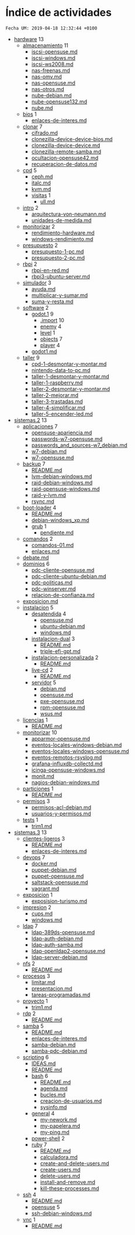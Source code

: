 # Índice de actividades

`Fecha UM: 2019-04-18 12:32:44 +0100`

* [hardware](actividades/hardware) 13
    * [almacenamiento](actividades/hardware/almacenamiento) 11
        * [iscsi-opensuse.md](actividades/hardware/almacenamiento/iscsi-opensuse.md)
        * [iscsi-windows.md](actividades/hardware/almacenamiento/iscsi-windows.md)
        * [iscsi-ws2008.md](actividades/hardware/almacenamiento/iscsi-ws2008.md)
        * [nas-freenas.md](actividades/hardware/almacenamiento/nas-freenas.md)
        * [nas-omv.md](actividades/hardware/almacenamiento/nas-omv.md)
        * [nas-opensuse.md](actividades/hardware/almacenamiento/nas-opensuse.md)
        * [nas-otros.md](actividades/hardware/almacenamiento/nas-otros.md)
        * [nube-debian.md](actividades/hardware/almacenamiento/nube-debian.md)
        * [nube-opensuse132.md](actividades/hardware/almacenamiento/nube-opensuse132.md)
        * [nube.md](actividades/hardware/almacenamiento/nube.md)
    * [bios](actividades/hardware/bios) 1
        * [enlaces-de-interes.md](actividades/hardware/bios/enlaces-de-interes.md)
    * [clonar](actividades/hardware/clonar) 7
        * [cifrado.md](actividades/hardware/clonar/cifrado.md)
        * [clonezilla-device-device-bios.md](actividades/hardware/clonar/clonezilla-device-device-bios.md)
        * [clonezilla-device-device.md](actividades/hardware/clonar/clonezilla-device-device.md)
        * [clonezilla-remote-samba.md](actividades/hardware/clonar/clonezilla-remote-samba.md)
        * [ocultacion-opensuse42.md](actividades/hardware/clonar/ocultacion-opensuse42.md)
        * [recuperacion-de-datos.md](actividades/hardware/clonar/recuperacion-de-datos.md)
    * [cpd](actividades/hardware/cpd) 5
        * [ceph.md](actividades/hardware/cpd/ceph.md)
        * [italc.md](actividades/hardware/cpd/italc.md)
        * [kvm.md](actividades/hardware/cpd/kvm.md)
        * [visitas](actividades/hardware/cpd/visitas) 1
            * [ull.md](actividades/hardware/cpd/visitas/ull.md)
    * [intro](actividades/hardware/intro) 2
        * [arquitectura-von-neumann.md](actividades/hardware/intro/arquitectura-von-neumann.md)
        * [unidades-de-medida.md](actividades/hardware/intro/unidades-de-medida.md)
    * [monitorizar](actividades/hardware/monitorizar) 2
        * [rendimiento-hardware.md](actividades/hardware/monitorizar/rendimiento-hardware.md)
        * [windows-rendimiento.md](actividades/hardware/monitorizar/windows-rendimiento.md)
    * [presupuesto](actividades/hardware/presupuesto) 2
        * [presupuesto-1-pc.md](actividades/hardware/presupuesto/presupuesto-1-pc.md)
        * [presupuesto-2-pc.md](actividades/hardware/presupuesto/presupuesto-2-pc.md)
    * [rbpi](actividades/hardware/rbpi) 2
        * [rbpi-en-red.md](actividades/hardware/rbpi/rbpi-en-red.md)
        * [rbpi3-ubuntu-server.md](actividades/hardware/rbpi/rbpi3-ubuntu-server.md)
    * [simulador](actividades/hardware/simulador) 3
        * [ayuda.md](actividades/hardware/simulador/ayuda.md)
        * [multiplicar-y-sumar.md](actividades/hardware/simulador/multiplicar-y-sumar.md)
        * [suma-y-resta.md](actividades/hardware/simulador/suma-y-resta.md)
    * [software](actividades/hardware/software) 2
        * [godot.1](actividades/hardware/software/godot.1) 9
            * [.import](actividades/hardware/software/godot.1/.import) 10
            * [enemy](actividades/hardware/software/godot.1/enemy) 4
            * [level](actividades/hardware/software/godot.1/level) 1
            * [objects](actividades/hardware/software/godot.1/objects) 7
            * [player](actividades/hardware/software/godot.1/player) 4
        * [godot1.md](actividades/hardware/software/godot1.md)
    * [taller](actividades/hardware/taller) 9
        * [cpd-1-desmontar-y-montar.md](actividades/hardware/taller/cpd-1-desmontar-y-montar.md)
        * [nintendo-data-to-pc.md](actividades/hardware/taller/nintendo-data-to-pc.md)
        * [taller-1-desmontar-y-montar.md](actividades/hardware/taller/taller-1-desmontar-y-montar.md)
        * [taller-1-raspberry.md](actividades/hardware/taller/taller-1-raspberry.md)
        * [taller-2-desmontar-y-montar.md](actividades/hardware/taller/taller-2-desmontar-y-montar.md)
        * [taller-2-mejorar.md](actividades/hardware/taller/taller-2-mejorar.md)
        * [taller-3-trastadas.md](actividades/hardware/taller/taller-3-trastadas.md)
        * [taller-4-simplificar.md](actividades/hardware/taller/taller-4-simplificar.md)
        * [taller-5-encender-led.md](actividades/hardware/taller/taller-5-encender-led.md)
* [sistemas.2](actividades/sistemas.2) 13
    * [aplicaciones](actividades/sistemas.2/aplicaciones) 7
        * [opensuse-apariencia.md](actividades/sistemas.2/aplicaciones/opensuse-apariencia.md)
        * [passwords-w7-opensuse.md](actividades/sistemas.2/aplicaciones/passwords-w7-opensuse.md)
        * [passwords_and_sources-w7_debian.md](actividades/sistemas.2/aplicaciones/passwords_and_sources-w7_debian.md)
        * [w7-debian.md](actividades/sistemas.2/aplicaciones/w7-debian.md)
        * [w7-opensuse.md](actividades/sistemas.2/aplicaciones/w7-opensuse.md)
    * [backup](actividades/sistemas.2/backup) 7
        * [README.md](actividades/sistemas.2/backup/README.md)
        * [lvm-debian-windows.md](actividades/sistemas.2/backup/lvm-debian-windows.md)
        * [raid-debian-windows.md](actividades/sistemas.2/backup/raid-debian-windows.md)
        * [raid-opensuse-windows.md](actividades/sistemas.2/backup/raid-opensuse-windows.md)
        * [raid-y-lvm.md](actividades/sistemas.2/backup/raid-y-lvm.md)
        * [rsync.md](actividades/sistemas.2/backup/rsync.md)
    * [boot-loader](actividades/sistemas.2/boot-loader) 4
        * [README.md](actividades/sistemas.2/boot-loader/README.md)
        * [debian-windows_xp.md](actividades/sistemas.2/boot-loader/debian-windows_xp.md)
        * [grub](actividades/sistemas.2/boot-loader/grub) 1
            * [pendiente.md](actividades/sistemas.2/boot-loader/grub/pendiente.md)
    * [comandos](actividades/sistemas.2/comandos) 2
        * [comandos-01.md](actividades/sistemas.2/comandos/comandos-01.md)
        * [enlaces.md](actividades/sistemas.2/comandos/enlaces.md)
    * [debate.md](actividades/sistemas.2/debate.md)
    * [dominios](actividades/sistemas.2/dominios) 6
        * [pdc-cliente-opensuse.md](actividades/sistemas.2/dominios/pdc-cliente-opensuse.md)
        * [pdc-cliente-ubuntu-debian.md](actividades/sistemas.2/dominios/pdc-cliente-ubuntu-debian.md)
        * [pdc-politicas.md](actividades/sistemas.2/dominios/pdc-politicas.md)
        * [pdc-winserver.md](actividades/sistemas.2/dominios/pdc-winserver.md)
        * [relacion-de-confianza.md](actividades/sistemas.2/dominios/relacion-de-confianza.md)
    * [exposicion.md](actividades/sistemas.2/exposicion.md)
    * [instalacion](actividades/sistemas.2/instalacion) 5
        * [desatendida](actividades/sistemas.2/instalacion/desatendida) 4
            * [opensuse.md](actividades/sistemas.2/instalacion/desatendida/opensuse.md)
            * [ubuntu-debian.md](actividades/sistemas.2/instalacion/desatendida/ubuntu-debian.md)
            * [windows.md](actividades/sistemas.2/instalacion/desatendida/windows.md)
        * [instalacion-dual](actividades/sistemas.2/instalacion/instalacion-dual) 3
            * [README.md](actividades/sistemas.2/instalacion/instalacion-dual/README.md)
            * [triple-efi-gpt.md](actividades/sistemas.2/instalacion/instalacion-dual/triple-efi-gpt.md)
        * [instalacion-personalizada](actividades/sistemas.2/instalacion/instalacion-personalizada) 2
            * [README.md](actividades/sistemas.2/instalacion/instalacion-personalizada/README.md)
        * [live-cd](actividades/sistemas.2/instalacion/live-cd) 2
            * [README.md](actividades/sistemas.2/instalacion/live-cd/README.md)
        * [servidor](actividades/sistemas.2/instalacion/servidor) 5
            * [debian.md](actividades/sistemas.2/instalacion/servidor/debian.md)
            * [opensuse.md](actividades/sistemas.2/instalacion/servidor/opensuse.md)
            * [pxe-opensuse.md](actividades/sistemas.2/instalacion/servidor/pxe-opensuse.md)
            * [rpm-opensuse.md](actividades/sistemas.2/instalacion/servidor/rpm-opensuse.md)
            * [wsus.md](actividades/sistemas.2/instalacion/servidor/wsus.md)
    * [licencias](actividades/sistemas.2/licencias) 1
        * [README.md](actividades/sistemas.2/licencias/README.md)
    * [monitorizar](actividades/sistemas.2/monitorizar) 10
        * [apparmor-opensuse.md](actividades/sistemas.2/monitorizar/apparmor-opensuse.md)
        * [eventos-locales-windows-debian.md](actividades/sistemas.2/monitorizar/eventos-locales-windows-debian.md)
        * [eventos-locales-windows-opensuse.md](actividades/sistemas.2/monitorizar/eventos-locales-windows-opensuse.md)
        * [eventos-remotos-rsyslog.md](actividades/sistemas.2/monitorizar/eventos-remotos-rsyslog.md)
        * [grafana-influxdb-collectd.md](actividades/sistemas.2/monitorizar/grafana-influxdb-collectd.md)
        * [icinga-opensuse-windows.md](actividades/sistemas.2/monitorizar/icinga-opensuse-windows.md)
        * [monit.md](actividades/sistemas.2/monitorizar/monit.md)
        * [nagios-debian-windows.md](actividades/sistemas.2/monitorizar/nagios-debian-windows.md)
    * [particiones](actividades/sistemas.2/particiones) 1
        * [README.md](actividades/sistemas.2/particiones/README.md)
    * [permisos](actividades/sistemas.2/permisos) 3
        * [permisos-acl-debian.md](actividades/sistemas.2/permisos/permisos-acl-debian.md)
        * [usuarios-y-permisos.md](actividades/sistemas.2/permisos/usuarios-y-permisos.md)
    * [tests](actividades/sistemas.2/tests) 1
        * [trim1.md](actividades/sistemas.2/tests/trim1.md)
* [sistemas.3](actividades/sistemas.3) 13
    * [clientes-ligeros](actividades/sistemas.3/clientes-ligeros) 3
        * [README.md](actividades/sistemas.3/clientes-ligeros/README.md)
        * [enlaces-de-interes.md](actividades/sistemas.3/clientes-ligeros/enlaces-de-interes.md)
    * [devops](actividades/sistemas.3/devops) 7
        * [docker.md](actividades/sistemas.3/devops/docker.md)
        * [puppet-debian.md](actividades/sistemas.3/devops/puppet-debian.md)
        * [puppet-opensuse.md](actividades/sistemas.3/devops/puppet-opensuse.md)
        * [saltstack-opensuse.md](actividades/sistemas.3/devops/saltstack-opensuse.md)
        * [vagrant.md](actividades/sistemas.3/devops/vagrant.md)
    * [exposicion](actividades/sistemas.3/exposicion) 1
        * [exposision-turismo.md](actividades/sistemas.3/exposicion/exposision-turismo.md)
    * [impresion](actividades/sistemas.3/impresion) 2
        * [cups.md](actividades/sistemas.3/impresion/cups.md)
        * [windows.md](actividades/sistemas.3/impresion/windows.md)
    * [ldap](actividades/sistemas.3/ldap) 7
        * [ldap-389ds-opensuse.md](actividades/sistemas.3/ldap/ldap-389ds-opensuse.md)
        * [ldap-auth-debian.md](actividades/sistemas.3/ldap/ldap-auth-debian.md)
        * [ldap-auth-samba.md](actividades/sistemas.3/ldap/ldap-auth-samba.md)
        * [ldap-openldap2-opensuse.md](actividades/sistemas.3/ldap/ldap-openldap2-opensuse.md)
        * [ldap-server-debian.md](actividades/sistemas.3/ldap/ldap-server-debian.md)
    * [nfs](actividades/sistemas.3/nfs) 2
        * [README.md](actividades/sistemas.3/nfs/README.md)
    * [procesos](actividades/sistemas.3/procesos) 3
        * [limitar.md](actividades/sistemas.3/procesos/limitar.md)
        * [presentacion.md](actividades/sistemas.3/procesos/presentacion.md)
        * [tareas-programadas.md](actividades/sistemas.3/procesos/tareas-programadas.md)
    * [proyecto](actividades/sistemas.3/proyecto) 1
        * [trim1.md](actividades/sistemas.3/proyecto/trim1.md)
    * [rdp](actividades/sistemas.3/rdp) 2
        * [README.md](actividades/sistemas.3/rdp/README.md)
    * [samba](actividades/sistemas.3/samba) 5
        * [README.md](actividades/sistemas.3/samba/README.md)
        * [enlaces-de-interes.md](actividades/sistemas.3/samba/enlaces-de-interes.md)
        * [samba-debian.md](actividades/sistemas.3/samba/samba-debian.md)
        * [samba-pdc-debian.md](actividades/sistemas.3/samba/samba-pdc-debian.md)
    * [scripting](actividades/sistemas.3/scripting) 6
        * [IDEAS.md](actividades/sistemas.3/scripting/IDEAS.md)
        * [README.md](actividades/sistemas.3/scripting/README.md)
        * [bash](actividades/sistemas.3/scripting/bash) 6
            * [README.md](actividades/sistemas.3/scripting/bash/README.md)
            * [agenda.md](actividades/sistemas.3/scripting/bash/agenda.md)
            * [bucles.md](actividades/sistemas.3/scripting/bash/bucles.md)
            * [creacion-de-usuarios.md](actividades/sistemas.3/scripting/bash/creacion-de-usuarios.md)
            * [sysinfo.md](actividades/sistemas.3/scripting/bash/sysinfo.md)
        * [general](actividades/sistemas.3/scripting/general) 4
            * [my-nework.md](actividades/sistemas.3/scripting/general/my-nework.md)
            * [my-papelera.md](actividades/sistemas.3/scripting/general/my-papelera.md)
            * [my-ping.md](actividades/sistemas.3/scripting/general/my-ping.md)
        * [power-shell](actividades/sistemas.3/scripting/power-shell) 2
        * [ruby](actividades/sistemas.3/scripting/ruby) 7
            * [README.md](actividades/sistemas.3/scripting/ruby/README.md)
            * [calculadora.md](actividades/sistemas.3/scripting/ruby/calculadora.md)
            * [create-and-delete-users.md](actividades/sistemas.3/scripting/ruby/create-and-delete-users.md)
            * [create-users.md](actividades/sistemas.3/scripting/ruby/create-users.md)
            * [delete-users.md](actividades/sistemas.3/scripting/ruby/delete-users.md)
            * [install-and-remove.md](actividades/sistemas.3/scripting/ruby/install-and-remove.md)
            * [kill-these-processes.md](actividades/sistemas.3/scripting/ruby/kill-these-processes.md)
    * [ssh](actividades/sistemas.3/ssh) 4
        * [README.md](actividades/sistemas.3/ssh/README.md)
        * [opensuse](actividades/sistemas.3/ssh/opensuse) 5
        * [ssh-debian-windows.md](actividades/sistemas.3/ssh/ssh-debian-windows.md)
    * [vnc](actividades/sistemas.3/vnc) 1
        * [README.md](actividades/sistemas.3/vnc/README.md)
